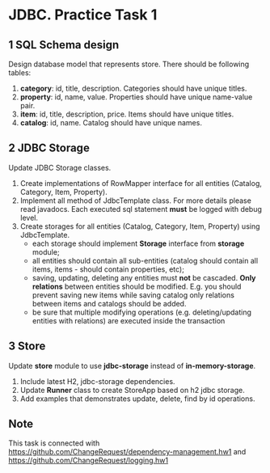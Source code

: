 JDBC. Practice Task 1
===============

1 SQL Schema design
-------------------

Design database model that represents store. 
There should be following tables:

1. **category**: id, title, description. Categories should have unique titles.
2. **property**: id, name, value. Properties should have unique name-value pair.
3. **item**: id, title, description, price. Items should have unique titles.
4. **catalog**: id, name. Catalog should have unique names.

2 JDBC Storage
------------

Update JDBC Storage classes.

 1. Create implementations of RowMapper interface for all entities (Catalog, Category, Item, Property).
 2. Implement all method of JdbcTemplate class. For more details please read javadocs. Each executed sql statement **must** be logged with debug level. 
 3. Create storages for all entities (Catalog, Category, Item, Property) using JdbcTemplate. 
    * each storage should implement **Storage** interface from **storage** module;
    * all entities should contain all sub-entities (catalog should contain all items, items - should contain properties, etc);
    * saving, updating, deleting any entities must **not** be cascaded. 
    **Only relations** between entities should be modified. 
    E.g. you should prevent saving new items while saving catalog only relations between items and catalogs should be added.
    * be sure that multiple modifying operations (e.g. deleting/updating entities with relations) are executed inside the transaction 

3 Store
-------

Update **store** module to use **jdbc-storage** instead of **in-memory-storage**. 

 1. Include latest H2, jdbc-storage dependencies.
 2. Update **Runner** class to create StoreApp based on h2 jdbc storage.  
 3. Add examples that demonstrates update, delete, find by id operations.

Note
-------
This task is connected with https://github.com/ChangeRequest/dependency-management.hw1 and https://github.com/ChangeRequest/logging.hw1
